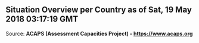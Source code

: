 ## Situation Overview per Country as of Sat, 19 May 2018 03:17:19 GMT

Source: **ACAPS (Assessment Capacities Project) - https://www.acaps.org**